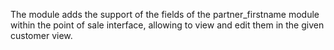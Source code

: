 The module adds the support of the fields of the partner\_firstname
module within the point of sale interface, allowing to view and edit
them in the given customer view.
